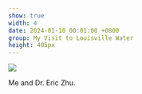 ```yaml
---
show: true
width: 4
date: 2024-01-10 00:01:00 +0800
group: My Visit to Louisville Water
height: 405px
---
```

<div>
  <img class="lazy w-100 rounded-top" src="{{ '/assets/images/LWC_Pics/LWCVisit1.jpg' | relative_url }}">
  <div class="card-body">
    <p class="card-text">
      Me and Dr. Eric Zhu.
    </p>
  </div>
</div>
